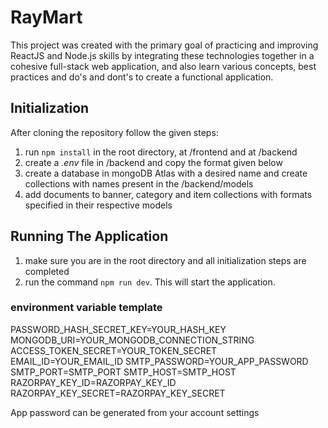 # RayMart

This project was created with the primary goal of practicing and improving ReactJS and Node.js skills by integrating these technologies together in a cohesive full-stack web application, and also learn various concepts, best practices and do's and dont's to create a functional application.

## Initialization

After cloning the repository follow the given steps:
1. run `npm install` in the root directory, at /frontend and at /backend
2. create a *.env* file in /backend and copy the format given below
3. create a database in mongoDB Atlas with a desired name and create collections with names present in the /backend/models
4. add documents to banner, category and item collections with formats specified in their respective models

## Running The Application
1. make sure you are in the root directory and all initialization steps are completed
2. run the command `npm run dev`. This will start the application.

### environment variable template

PASSWORD_HASH_SECRET_KEY=YOUR_HASH_KEY
MONGODB_URI=YOUR_MONGODB_CONNECTION_STRING
ACCESS_TOKEN_SECRET=YOUR_TOKEN_SECRET
EMAIL_ID=YOUR_EMAIL_ID
SMTP_PASSWORD=YOUR_APP_PASSWORD
SMTP_PORT=SMTP_PORT
SMTP_HOST=SMTP_HOST
RAZORPAY_KEY_ID=RAZORPAY_KEY_ID
RAZORPAY_KEY_SECRET=RAZORPAY_KEY_SECRET

App password can be generated from your account settings
